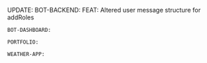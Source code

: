 UPDATE:
    BOT-BACKEND:
      FEAT: Altered user message structure for addRoles

    BOT-DASHBOARD:

    PORTFOLIO:

    WEATHER-APP:
